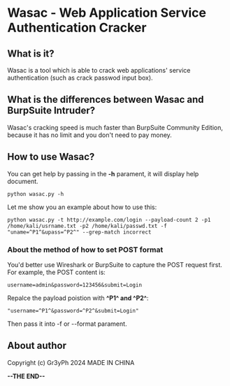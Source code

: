 # Wasac - Web Application Service Authentication Cracker


## What is it?
Wasac is a tool which is able to crack web applications' service authentication (such as crack passwod input box).

## What is the differences between Wasac and BurpSuite Intruder?
Wasac's cracking speed is much faster than BurpSuite Community Edition, because it has no limit and you don't need to pay money.

## How to use Wasac?
You can get help by passing in the **-h** parament, it will display help document.

```
python wasac.py -h
```
Let me show you an example about how to use this:

```
python wasac.py -t http://example.com/login --payload-count 2 -p1 /home/kali/usrname.txt -p2 /home/kali/passwd.txt -f "uname=^P1^&upass=^P2^" --grep-match incorrect
```
### About the method of how to set POST format
You'd better use Wireshark or BurpSuite to capture the POST request first. For example, the POST content is:

```
username=admin&password=123456&submit=Login
```
Repalce the payload poistion with **^P1^ and ^P2^**:

```
"username=^P1^&password=^P2^&submit=Login"
```
Then pass it into -f or --format parament.

## About author
Copyright (c) Gr3yPh 2024
MADE IN CHINA


**--THE END--**
